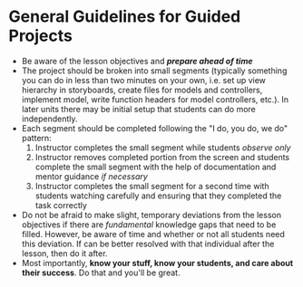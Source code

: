 # General Guidelines for Guided Projects

* Be aware of the lesson objectives and **_prepare ahead of time_**
* The project should be broken into small segments (typically something you can do in less than two minutes on your own, i.e. set up view hierarchy in storyboards, create files for models and controllers, implement model, write function headers for model controllers, etc.). In later units there may be initial setup that students can do more independently.
* Each segment should be completed following the "I do, you do, we do" pattern:
  1. Instructor completes the small segment while students *observe only*
  2. Instructor removes completed portion from the screen and students complete the small segment with the help of documentation and mentor guidance *if necessary*
  3. Instructor completes the small segment for a second time with students watching carefully and ensuring that they completed the task correctly
* Do not be afraid to make slight, temporary deviations from the lesson objectives if there are *fundamental* knowledge gaps that need to be filled. However, be aware of time and whether or not all students need this deviation. If can be better resolved with that individual after the lesson, then do it after.
* Most importantly, **know your stuff, know your students, and care about their success**. Do that and you'll be great.